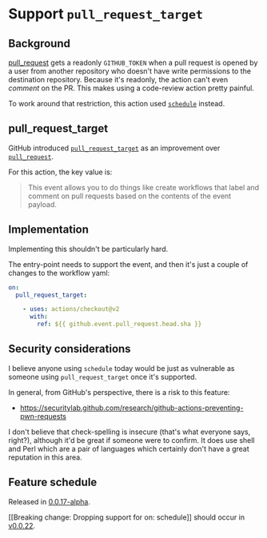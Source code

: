 # Support `pull_request_target`

## Background

[pull_request](https://docs.github.com/en/free-pro-team@latest/actions/reference/events-that-trigger-workflows#pull_request) gets a readonly `GITHUB_TOKEN` when a pull request is opened by a user from another repository who doesn't have write permissions to the destination repository. Because it's readonly, the action can't even _comment_ on the PR. This makes using a code-review action pretty painful.

To work around that restriction, this action used [`schedule`](https://docs.github.com/en/free-pro-team@latest/actions/reference/events-that-trigger-workflows#schedule) instead.

## pull_request_target

GitHub introduced [`pull_request_target`](https://docs.github.com/en/free-pro-team@latest/actions/reference/events-that-trigger-workflows#pull_request_target) as an improvement over [`pull_request`](https://docs.github.com/en/free-pro-team@latest/actions/reference/events-that-trigger-workflows#pull_request).

For this action, the key value is:
> This event allows you to do things like create workflows that label and comment on pull requests based on the contents of the event payload.

## Implementation

Implementing this shouldn't be particularly hard.

The entry-point needs to support the event, and then it's just a couple of changes to the workflow yaml:

```yaml
on:
  pull_request_target:
```

```yaml
    - uses: actions/checkout@v2
      with:
        ref: ${{ github.event.pull_request.head.sha }}
```

## Security considerations

I believe anyone using `schedule` today would be just as vulnerable as someone using `pull_request_target` once it's supported.

In general, from GitHub's perspective, there is a risk to this feature: 

* https://securitylab.github.com/research/github-actions-preventing-pwn-requests

I don't believe that check-spelling is insecure (that's what everyone says, right?), although it'd be great if someone were to confirm. It does use shell and Perl which are a pair of languages which certainly don't have a great reputation in this area.

## Feature schedule

Released in [0.0.17-alpha](https://github.com/check-spelling/check-spelling/releases/tag/0.0.17-alpha).

[[Breaking change: Dropping support for on: schedule]] should occur in 
[v0.0.22](https://github.com/check-spelling/check-spelling/releases/tag/v0.0.22).